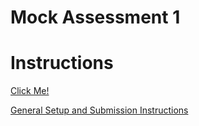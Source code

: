 # Mock Assessment 1

# Instructions
[Click Me!](https://docs.google.com/document/d/18_hogqbsykthaXDL789JeXmL_I8KX6taFcI8z1q3SLI/preview)

[General Setup and Submission Instructions](https://docs.google.com/document/d/1dGeWw-KymeDLfbdfS0akcn15CyBOHigqykSU8sOtlaE/preview)
